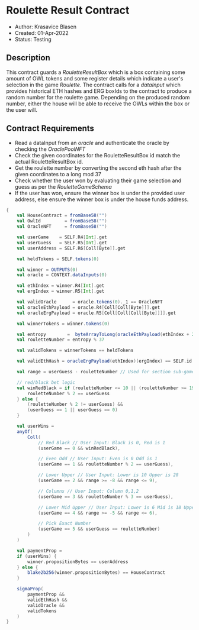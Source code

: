 # Roulette Result Contract

* Author: Krasavice Blasen
* Created: 01-Apr-2022
* Status: Testing

## Description
This contract guards a _RouletteResultBox_ which is a box containing some amount of OWL tokens and some register details which indicate a user's selection in the game _Roulette_. The contract calls for a _dataInput_ which provides historical ETH hashes and ERG boxIds to the contract to produce a random number for the roulette game. Depending on the produced random number, either the house will be able to receive the OWLs within the box or the user will. 

## Contract Requirements
- Read a dataInput from an _oracle_ and authenticate the oracle by checking the _OraclePoolNFT_
- Check the given coordinates for the RouletteResultBox id match the actual RouletteResultBox id.
- Get the roulette number by converting the second eth hash after the given coordinates to a long mod 37
- Check whether the user won by evaluating their game selection and guess as per the _RouletteGameSchema_
- If the user has won, ensure the winner box is under the provided user address, else ensure the winner box is under the house funds address.

```scala
{
	val HouseContract = fromBase58("")
	val OwlId         = fromBase58("")
	val OracleNFT     = fromBase58("")

	val userGame    = SELF.R4[Int].get
	val userGuess   = SELF.R5[Int].get
	val userAddress = SELF.R6[Coll[Byte]].get

	val heldTokens = SELF.tokens(0)

	val winner = OUTPUTS(0)
	val oracle = CONTEXT.dataInputs(0)

	val ethIndex = winner.R4[Int].get
	val ergIndex = winner.R5[Int].get

	val validOracle      = oracle.tokens(0)._1 == OracleNFT
	val oracleEthPayload = oracle.R4[Coll[Coll[Byte]]].get
	val oracleErgPayload = oracle.R5[Coll[Coll[Coll[Byte]]]].get

	val winnerTokens = winner.tokens(0)

	val entropy        =  byteArrayToLong(oracleEthPayload(ethIndex + 2))
	val rouletteNumber = entropy % 37

	val validTokens = winnerTokens == heldTokens

	val validEthHash = oracleErgPayload(ethIndex)(ergIndex) == SELF.id

	val range = userGuess - rouletteNumber // Used for section sub-games

	// red/black bet logic
	val winRedBlack = if (rouletteNumber <= 10 || (rouletteNumber >= 19 && rouletteNumber <= 28)) {
		rouletteNumber % 2 == userGuess
	} else {
		(rouletteNumber % 2 != userGuess) &&
		(userGuess == 1 || userGuess == 0)
	}

	val userWins = 
	anyOf(
		Coll(
			// Red Black // User Input: Black is 0, Red is 1
			(userGame == 0 && winRedBlack),

			// Even Odd // User Input: Even is 0 Odd is 1
			(userGame == 1 && rouletteNumber % 2 == userGuess),

			// Lower Upper // User Input: Lower is 10 Upper is 28
			(userGame == 2 && range >= -8 && range <= 9),

			// Columns // User Input: Column 0,1,2
			(userGame == 3 && rouletteNumber % 3 == userGuess), 

			// Lower Mid Upper // User Input: Lower is 6 Mid is 18 Upper is 30
			(userGame == 4 && range >= -5 && range <= 6),

			// Pick Exact Number
			(userGame == 5 && userGuess == rouletteNumber)
		)
	)

	val paymentProp = 
	if (userWins) {
		winner.propositionBytes == userAddress
	} else {
		blake2b256(winner.propositionBytes) == HouseContract
	}

	sigmaProp(
		paymentProp &&
		validEthHash &&
		validOracle &&
		validTokens
	)
}
```
